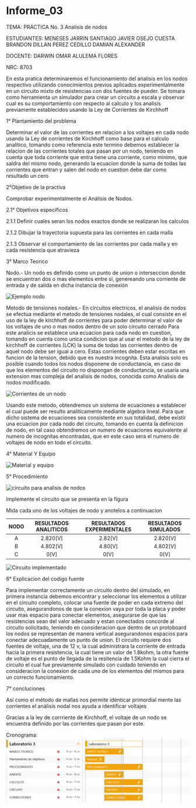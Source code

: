 # Informe_03

TEMA: PRÁCTICA No. 3 Analisis de nodos

ESTUDIANTES:  MENESES JARRIN SANTIAGO JAVIER OSEJO CUESTA BRANDON DILLAN PEREZ CEDILLO DAMIAN ALEXANDER 
    
DOCENTE: DARWIN OMAR ALULEMA FLORES 
 
NRC:  8703

En esta pratica determinaremos el funcionamiento del analisis en los nodos respectivo utilizando conocimientos previos aplicados experimentalmente en un circuito mixto de resistencias con dos fuentes de pueder. Se tomara como herramienta un simulador para crear un circuito a escala y observar cual es su comportamiento con respecto al calculo y los analisis previamente establecidos usando la Ley de Corrientes de Kirchhoff

1° Plantamiento del problema 
	
 Determinar el valor de las corrientes en relacion a los voltajes en cada nodo usando la Ley de corrientes de Kirchhoff como base para el calculo analitico, tomando como referencia este termino debemos establecer la relacion de las corrientes totales que pasan por un nodo, teniendo en cuenta que toda corriente que entra tiene una corriente, como minimo, que saldra del mismo nodo, generando la ecuacion donde la suma de todas las corrientes que entran y salen del nodo en cuestion debe dar como resultado un cero

2°Objetivo de la practiva 
	
  Comprobar experimentalmente el Análisis de Nodos.
 
 2.1° Objetivos especificos 
 
2.1.1 Definir cuales seran los nodos exactos donde se realizaran los calculos
  
 2.1.2 Dibujar la trayectoria supuesta para las corrientes en cada malla
  
  2.1.3 Observar el comportamiento de las corrientes por cada malla y en cada resistencia que atravieza
  
3° Marco Teorico

Nodo.- 
  Un nodo es definido como un punto de union o interseccion donde se encuentran dos o mas elementos entre si, genereando una corriente de entrada y de salida en dicha instancia de conexión
   
![Ejemplo nodo](https://github.com/Damian-A-Perez/Informe_03/blob/master/Img/Nodo.jpg)

Metodo de tensiones nodales.-
En circuitos electricos, el analisis de nodos se efectua mediante el metodo de tensiones nodales, el cual consiste en el uso de la ley de kirchhoff de corrientes para poder determinar el valor de los voltajes de uno o mas nodos dentro de un solo circuito cerrado
Para este analicis se establece una ecuacion para cada nodo en cuestion, tomando en cuenta como unica condicion que al usar el metodo de la ley de kirchhoff de corrientes (LCK) la suma de todas las corrientes dentro de aquel nodo debe ser igual a cero. Estas corrientes deben estar escritas en funcion de la tension, debido que es nuestra incognita.
Esta analisis solo es posible cuando todos los nodos disponene de conductancia, en caso de que los elementos del circuito no dispongan de conductancia, se usaria una extension mas compleja del analisis de nodos, conocida como Analisis de nodos modificado.

![Corrientes de un nodo](https://github.com/Damian-A-Perez/Informe_03/blob/master/Img/Corrientes%20de%20un%20nodo.png)

Usando este metodo, obtendremos un sistema de ecuaciones a establecer el cual puede ser resulto analiticamente mediante algebra lineal. Para que dicho sistema de ecuaciones sea consistente en sus totalidad, debe existir una ecuacion por cada nodo del circuito, tomando en cuenta la definicion de nodo, en tal caso obtendremos un numero de ecuaciones equivalente al numero de incognitas encontradas, que en este caso sera el numero de voltajes de nodo en todo el circuito.

4° Material Y Equipo 

![Material y equipo](https://github.com/Damian-A-Perez/Informe_03/blob/master/Img/Material%20y%20equipo%20(2).png)

5° Procedimiento 

![circuito para analisis de nodos](https://github.com/Damian-A-Perez/Informe_03/blob/master/Img/Circuito%20para%20analisis%20de%20nodos.png)

Implemente el circuito que se presenta en la figura

Mida cada uno de los voltajes de nodo y anotelos a continuacion

| NODO   | RESULTADOS ANALITICOS | RESULTADOS EXPERIMENTALES | RESULTADOS SIMULADOS |
|  :---:   |  :---:                |            :---:          |       :---:          |
|    A   | 2.820[V]                | 2.82[V]                    | 2.820[V]           |
|    B    | 4.802[V]                | 4.80[V]                 |4.802[V]             |
|    C    | 0[V]                | 0[V]               |0[V]           |


![Circuito implementado](https://github.com/Damian-A-Perez/Informe_03/blob/master/Img/Simulador3.png)



6° Explicacion del codigo fuente

Para implementar correctamente un circuito dentro del simulado, en primera instancia debemos encontrar y seleccionar los elementos a utilizar en el circuito completo, colocar una fuente de poder en cada extremo del circuito, asegurandonos de que la conexion vaya por toda la placa y poder usar mas espacio para conectar elementos, asegurarse de que las resistencias sean del valor adecuado y estan conectados concorde al circuito solicitado, teniendo en consideracion que dentro de un protoboard los nodos se representan de manera vertical asegurandonos espacios para conectar adecuadamente un punto de union.
El circuito requiere dos fuentes de voltaje, una de 12 v, la cual administrara la corriente de entrada hacia la primera resistencia, la cual tiene un valor de 1.8kohm, la otra fuente de voltaje es el punto de llegada de la resitencia de 1.5Kohm la cual cierra el circuito el cual fue previamente simulado con cuidado teniendo en consideracion la conexion de cada uno de los elementos del mismos para un correcto funcionamiento. 

7° concluciones

Así como el método de mallas nos permite idénticar primordial mente  las corrientes el análisis nodal nos ayuda a identificar voltajes

Gracias a la ley de corrriente de Kirchhoff, el voltaje de un nodo se encuentra definido por las corrientes que pasan por este.

Cronograma:
![cronograma](https://github.com/Damian-A-Perez/Informe_03/blob/master/Img/L3I1.png)
  
